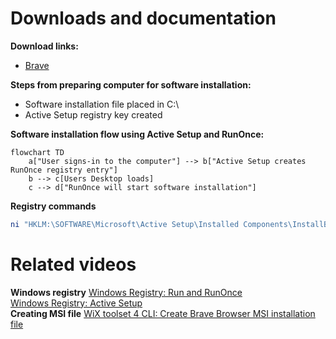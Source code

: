 # Downloads and documentation
<b>Download links:</b> <br /> 
* [Brave](https://github.com/brave/brave-browser) <br />

<b>Steps from preparing computer for software installation:</b>
* Software installation file placed in C:\
* Active Setup registry key created

<b>Software installation flow using Active Setup and RunOnce:</b>
```mermaid
flowchart TD
    a["User signs-in to the computer"] --> b["Active Setup creates RunOnce registry entry"]
    b --> c[Users Desktop loads]
    c --> d["RunOnce will start software installation"]
```

<b>Registry commands</b>
```powershell
ni "HKLM:\SOFTWARE\Microsoft\Active Setup\Installed Components\InstallBrave" | New-ItemProperty -Name "StubPath" -Value 'REG ADD "HKCU\Software\Microsoft\Windows\CurrentVersion\RunOnce" /v InstallBrave /t REG_SZ /d "C:\BraveBrowserStandaloneSilentSetup.exe"'
```

# Related videos
<b>Windows registry</b>
[Windows Registry: Run and RunOnce](https://youtu.be/zgFzCq5uEPw) <br />
[Windows Registry: Active Setup](https://youtu.be/HrVJ7wdvfmo) <br />
<b>Creating MSI file</b>
[WiX toolset 4 CLI: Create Brave Browser MSI installation file](https://youtu.be/zZyS3LLuy5Q)
